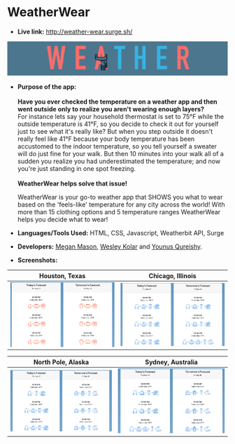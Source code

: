 # WeatherWear
* **Live link:**
http://weather-wear.surge.sh/

![](https://github.com/yqureishy/WeatherWear/blob/master/screenshots/Logo.png?raw=true)

* **Purpose of the app:** <br/><br/>
<b>Have you ever checked the temperature on a weather app and then went outside only to realize you aren't wearing enough layers?</b><br>
For instance lets say your household thermostat is set to 75°F while the outside temperature is 41°F, so you decide to check it out for yourself just to see what it's really like? But when you step outside it doesn't really feel like 41°F because your body temperature has been accustomed to the indoor temperature, so you tell yourself a sweater will do just fine for your walk. But then 10 minutes into your walk all of a sudden you realize you had underestimated the temperature; and now you're just standing in one spot freezing. <br><br><b>WeatherWear helps solve that issue!</b>

   WeatherWear is your go-to weather app that SHOWS you what to wear based on the 'feels-like' temperature for any city across the world! With more than 15 clothing options and 5 temperature ranges WeatherWear helps you decide what to wear!

* **Languages/Tools Used:**
HTML, CSS, Javascript, Weatherbit API, Surge

* **Developers:**
[Megan Mason](https://github.com/mmason27), [Wesley Kolar](https://github.com/wesleyjkolar) and [Younus Qureishy](https://github.com/yqureishy).



* **Screenshots:**

Houston, Texas            |  Chicago, Illinois
:-------------------------:|:-------------------------:
![](https://github.com/yqureishy/WeatherWear/blob/master/screenshots/Houston.png?raw=true)  |  ![](https://github.com/yqureishy/WeatherWear/blob/master/screenshots/Chicago.png?raw=true)

North Pole, Alaska            |  Sydney, Australia
:-------------------------:|:-------------------------:
![](https://github.com/yqureishy/WeatherWear/blob/master/screenshots/North_Pole.png?raw=true)  |  ![](https://github.com/yqureishy/WeatherWear/blob/master/screenshots/Sydney.png?raw=true)
